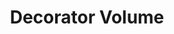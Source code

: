 ---
title: Decorator Volume
description: A "volumetric" tool that simplifies the placement of props, foliage, objects, etc.
thumbnail: 
url: https://github.com/lowkangxuan/decorator-volume-tool
tags: 
- projects
---
